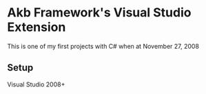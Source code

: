 # Akb Framework's Visual Studio Extension
This is one of my first projects with C# when at November 27, 2008

## Setup
Visual Studio 2008+


